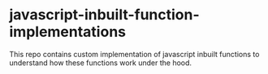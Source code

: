 # javascript-inbuilt-function-implementations
This repo contains custom implementation of javascript inbuilt functions to understand how these functions work under the hood.

